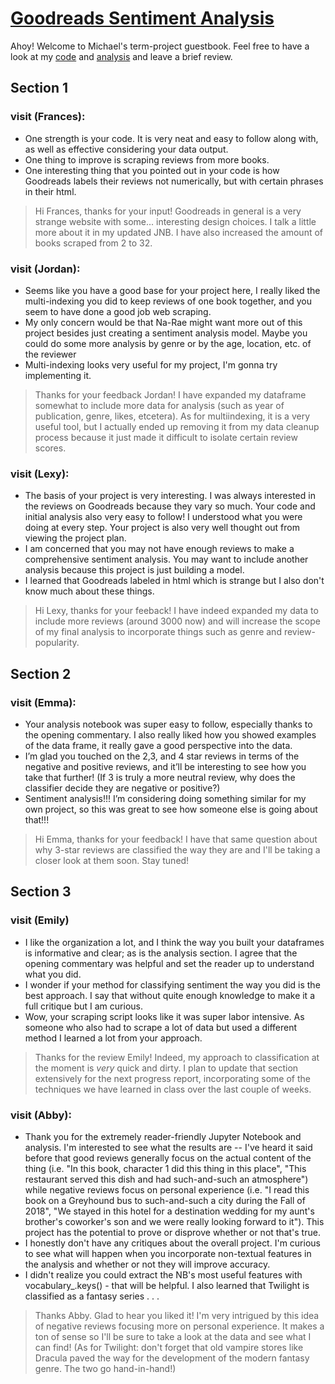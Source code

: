 # [Goodreads Sentiment Analysis](https://github.com/Data-Science-for-Linguists-2021/Goodreads-Sentiment-Analysis)
Ahoy! Welcome to Michael's term-project guestbook. Feel free to have a look at my [code](https://github.com/Data-Science-for-Linguists-2021/Goodreads-Sentiment-Analysis/blob/main/book_scraper.py) and [analysis](https://github.com/Data-Science-for-Linguists-2021/Goodreads-Sentiment-Analysis/blob/main/analysis.ipynb) and leave a brief review.

## Section 1

### visit (Frances):
 - One strength is your code. It is very neat and easy to follow along with, as well as effective considering your data output.
 - One thing to improve is scraping reviews from more books.
 - One interesting thing that you pointed out in your code is how Goodreads labels their reviews not numerically, but with certain phrases in their html.
 > Hi Frances, thanks for your input! Goodreads in general is a very strange website with some... interesting design choices. I talk a little more about it in my updated JNB. I have also increased the amount of books scraped from 2 to 32.

### visit (Jordan):
 - Seems like you have a good base for your project here, I really liked the multi-indexing you did to keep reviews of one book together, and you seem to have done a good job web scraping.
 - My only concern would be that Na-Rae might want more out of this project besides just creating a sentiment analysis model. Maybe you could do some more analysis by genre or by the age, location, etc. of the reviewer
 - Multi-indexing looks very useful for my project, I'm gonna try implementing it.
 > Thanks for your feedback Jordan! I have expanded my dataframe somewhat to include more data for analysis (such as year of publication, genre, likes, etcetera). As for multiindexing, it is a very useful tool, but I actually ended up removing it from my data cleanup process because it just made it difficult to isolate certain review scores.

### visit (Lexy):
- The basis of your project is very interesting. I was always interested in the reviews on Goodreads because they vary so much. Your code and initial analysis also very easy to follow! I understood what you were doing at every step. Your project is also very well thought out from viewing the project plan.
- I am concerned that you may not have enough reviews to make a comprehensive sentiment analysis. You may want to include another analysis because this project is just building a model.
- I learned that Goodreads labeled in html which is strange but I also don't know much about these things.
> Hi Lexy, thanks for your feeback! I have indeed expanded my data to include more reviews (around 3000 now) and will increase the scope of my final analysis to incorporate things such as genre and review-popularity.

## Section 2

### visit (Emma):
- Your analysis notebook was super easy to follow, especially thanks to the opening commentary. I also really liked how you showed examples of the data frame, it really gave a good perspective into the data.
- I’m glad you touched on the 2,3, and 4 star reviews in terms of the negative and positive reviews, and it’ll be interesting to see how you take that further! (If 3 is truly a more neutral review, why does the classifier decide they are negative or positive?)
- Sentiment analysis!!! I’m considering doing something similar for my own project, so this was great to see how someone else is going about that!!!
> Hi Emma, thanks for your feedback! I have that same question about why 3-star reviews are classified the way they are and I'll be taking a closer look at them soon. Stay tuned!

## Section 3

### visit (Emily)
- I like the organization a lot, and I think the way you built your dataframes is informative and clear; as is the analysis section. I agree that the opening commentary was helpful and set the reader up to understand what you did.
- I wonder if your method for classifying sentiment the way you did is the best approach. I say that without quite enough knowledge to make it a full critique but I am curious.
- Wow, your scraping script looks like it was super labor intensive. As someone who also had to scrape a lot of data but used a different method I learned a lot from your approach.
> Thanks for the review Emily! Indeed, my approach to classification at the moment is *very* quick and dirty. I plan to update that section extensively for the next progress report, incorporating some of the techniques we have learned in class over the last couple of weeks. 

### visit (Abby):
- Thank you for the extremely reader-friendly Jupyter Notebook and analysis.  I'm interested to see what the results are -- I've heard it said before that good reviews generally focus on the actual content of the thing (i.e. "In this book, character 1 did this thing in this place", "This restaurant served this dish and had such-and-such an atmosphere") while negative reviews focus on personal experience (i.e. "I read this book on a Greyhound bus to such-and-such a city during the Fall of 2018", "We stayed in this hotel for a destination wedding for my aunt's brother's coworker's son and we were really looking forward to it").  This project has the potential to prove or disprove whether or not that's true.
- I honestly don't have any critiques about the overall project.  I'm curious to see what will happen when you incorporate non-textual features in the analysis and whether or not they will improve accuracy.
- I didn't realize you could extract the NB's most useful features with vocabulary_.keys() - that will be helpful.  I also learned that Twilight is classified as a fantasy series . . .
> Thanks Abby. Glad to hear you liked it! I'm very intrigued by this idea of negative reviews focusing more on personal experience. It makes a ton of sense so I'll be sure to take a look at the data and see what I can find!
(As for Twilight: don't forget that old vampire stores like Dracula paved the way for the development of the modern fantasy genre. The two go hand-in-hand!)